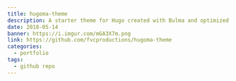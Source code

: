 ```yaml
---
title: hugoma-theme
description: A starter theme for Hugo created with Bulma and optimized with modern workflows and tooling. 🌟️
date: 2018-05-14
banner: https://i.imgur.com/mGA3X7m.png
link: https://github.com/fvcproductions/hugoma-theme
categories:
  - portfolio
tags:
  - github repo
---
```

